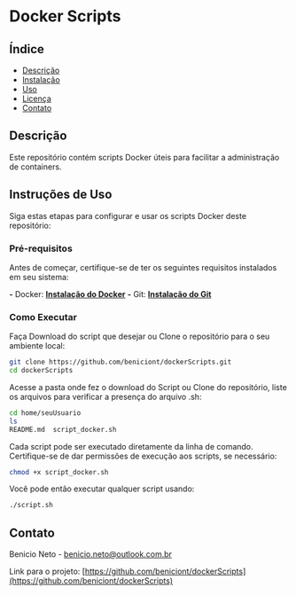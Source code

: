 # Docker Scripts

## Índice

- [Descrição](#descrição)
- [Instalação](#instalação)
- [Uso](#isntruções-de-uso)
- [Licença](#licença)
- [Contato](#contato)

## Descrição

Este repositório contém scripts Docker úteis para facilitar a administração de containers.


## Instruções de Uso

Siga estas etapas para configurar e usar os scripts Docker deste repositório:


### Pré-requisitos

Antes de começar, certifique-se de ter os seguintes requisitos instalados em seu sistema:

**-** Docker: [**Instalação do Docker**](**https://docs.docker.com/get-docker/**)
**-** Git: [**Instalação do Git**](**https://git-scm.com/book/en/v2/Getting-Started-Installing-Git**`)

### Como Executar

Faça Download do script que desejar ou Clone o repositório para o seu ambiente local:

```bash
git clone https://github.com/beniciont/dockerScripts.git
cd dockerScripts
```

Acesse a pasta onde fez o download do Script ou Clone do repositório, liste os arquivos para verificar a presença do arquivo .sh:

```bash
cd home/seuUsuario
ls
README.md  script_docker.sh
```

Cada script pode ser executado diretamente da linha de comando. Certifique-se de dar permissões de execução aos scripts, se necessário:

```bash
chmod +x script_docker.sh
```

Você pode então executar qualquer script usando:

```bash
./script.sh
```

## Contato

Benicio Neto - [benicio.neto@outlook.com.br]()

Link para o projeto: [https://github.com/beniciont/dockerScripts](https://github.com/beniciont/dockerScripts)

